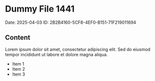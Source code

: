 # Dummy File 1441

Date: 2025-04-03
ID: 2B2B4160-5CF8-4EF0-B151-71F219011694

## Content

Lorem ipsum dolor sit amet, consectetur adipiscing elit.
Sed do eiusmod tempor incididunt ut labore et dolore magna aliqua.

* Item 1
* Item 2
* Item 3
